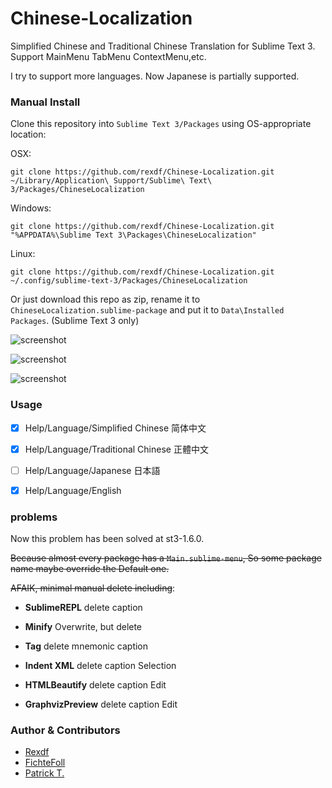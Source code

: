 # Chinese-Localization
Simplified Chinese and Traditional Chinese Translation for Sublime Text 3. Support MainMenu TabMenu ContextMenu,etc.

I try to support more languages. Now Japanese is partially supported.

### Manual Install
Clone this repository into `Sublime Text 3/Packages` using OS-appropriate location:

OSX:

    git clone https://github.com/rexdf/Chinese-Localization.git ~/Library/Application\ Support/Sublime\ Text\ 3/Packages/ChineseLocalization

Windows:

    git clone https://github.com/rexdf/Chinese-Localization.git "%APPDATA%\Sublime Text 3\Packages\ChineseLocalization"

Linux:

    git clone https://github.com/rexdf/Chinese-Localization.git ~/.config/sublime-text-3/Packages/ChineseLocalization

Or just download this repo as zip, rename it to `ChineseLocalization.sublime-package` and put it to `Data\Installed Packages`. (Sublime Text 3 only)

![screenshot](https://raw.githubusercontent.com/rexdf/Chinese-Localization/readme/screenshot/SublimeChineseTranslation3.gif)


![screenshot](https://raw.githubusercontent.com/rexdf/Chinese-Localization/readme/screenshot/sublime_translation.png)

![screenshot](https://raw.githubusercontent.com/rexdf/Chinese-Localization/readme/screenshot/sublime_trans_linux.png)

### Usage

- [x] Help/Language/Simplified Chinese 简体中文
- [x] Help/Language/Traditional Chinese 正體中文
- [ ] Help/Language/Japanese 日本語
- [x] Help/Language/English


### problems

Now this problem has been solved at st3-1.6.0.

~~Because almost every package has a `Main.sublime-menu`, So some package name maybe override the Default one.~~

~~AFAIK, minimal manual delete including~~:

+ **SublimeREPL** delete caption

+ **Minify** Overwrite, but delete

+ **Tag** delete mnemonic caption

+ **Indent XML** delete caption Selection

+ **HTMLBeautify** delete caption Edit

+ **GraphvizPreview** delete caption Edit

### Author & Contributors
- [Rexdf](https://github.com/rexdf)
- [FichteFoll](https://github.com/FichteFoll)
- [Patrick T.](https://github.com/Patricivs)
